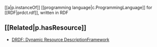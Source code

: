 


[[a|p.instanceOf]] [[programming language|c.ProgrammingLanguage]] for [[RDF|prdct.rdf]], written in RDF

## [[Related|p.hasResource]] 

- [DRDF: Dynamic Resource DescriptionFramework](https://lib.dr.iastate.edu/cgi/viewcontent.cgi?article=15852&context=rtd)
